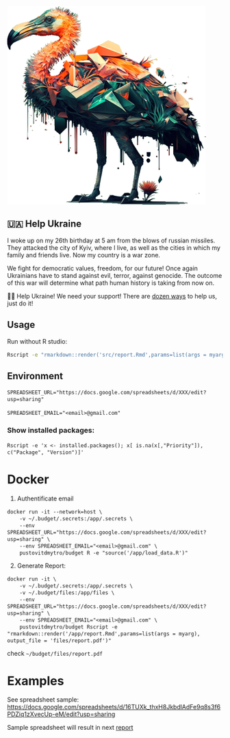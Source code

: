 
![Logo](.docs/logo.png "Logo")

## 🇺🇦 Help Ukraine
I woke up on my 26th birthday at 5 am from the blows of russian missiles. They attacked the city of Kyiv, where I live, as well as the cities in which my family and friends live. Now my country is a war zone. 

We fight for democratic values, freedom, for our future! Once again Ukrainians have to stand against evil, terror, against genocide. The outcome of this war will determine what path human history is taking from now on.

💛💙  Help Ukraine! We need your support! There are [dozen ways][ukr-link] to help us, just do it!

## Usage

Run without R studio:

```bash
Rscript -e "rmarkdown::render('src/report.Rmd',params=list(args = myarg))"
```

## Environment
```
SPREADSHEET_URL="https://docs.google.com/spreadsheets/d/XXX/edit?usp=sharing"

SPREADSHEET_EMAIL="<email>@gmail.com"
```

### Show installed packages:
```
Rscript -e 'x <- installed.packages(); x[ is.na(x[,"Priority"]), c("Package", "Version")]'
```

# Docker

1. Authentificate email
```
docker run -it --network=host \
    -v ~/.budget/.secrets:/app/.secrets \
    --env SPREADSHEET_URL="https://docs.google.com/spreadsheets/d/XXX/edit?usp=sharing" \
    --env SPREADSHEET_EMAIL="<email>@gmail.com" \
    pustovitdmytro/budget R -e "source('/app/load_data.R')"
```

2. Generate Report:
```
docker run -it \
    -v ~/.budget/.secrets:/app/.secrets \
    -v ~/.budget/files:/app/files \
    --env SPREADSHEET_URL="https://docs.google.com/spreadsheets/d/XXX/edit?usp=sharing" \
    --env SPREADSHEET_EMAIL="<email>@gmail.com" \
    pustovitdmytro/budget Rscript -e "rmarkdown::render('/app/report.Rmd',params=list(args = myarg), output_file = 'files/report.pdf')"

```

check `~/budget/files/report.pdf`


# Examples
See spreadsheet sample:
https://docs.google.com/spreadsheets/d/16TUXk_thxH8JkbdlAdFe9q8s3f6PDZiq1zXvecUp-eM/edit?usp=sharing

Sample spreadsheet will result in next [report](./tests/example.pdf)

[ukr-badge]: https://img.shields.io/badge/made_in-ukraine-ffd700.svg?labelColor=0057b7
[ukr-link]: https://war.ukraine.ua
